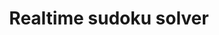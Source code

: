 ---
layout: research/sudoku-solver/layout
title: Realtime sudoku solver
permalink: /research/sudoku-solver
description: "An attempt at sudoku solver which takes feed from webcam and indetify sudoku and solves it and shows the result."
---